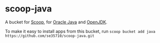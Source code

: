 # scoop-java

A bucket for [Scoop](http://scoop.sh), for [Oracle Java](http://www.oracle.com/technetwork/java/javase/overview/index.html) and [OpenJDK](http://openjdk.java.net).

To make it easy to install apps from this bucket, run
    `scoop bucket add java https://github.com/se35710/scoop-java.git`
